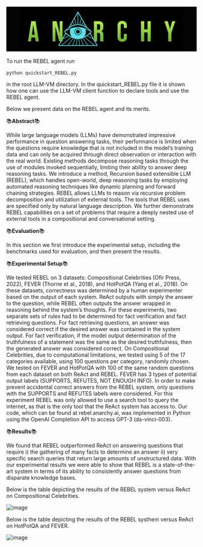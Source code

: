 ![Anarchy Logo](../../../../anarchy_logo.svg)

To run the REBEL agent run 
```
python quickstart_REBEL.py
```
in the root LLM-VM directory. In the quickstart_REBEL.py file it is shown how one can use the LLM-VM client function to declare tools and use the REBEL agent. 

Below we present data on the REBEL agent and its merits. 

📚**Abstract**📚

While large language models (LLMs) have demonstrated impressive performance in question answering tasks, their performance is limited when the questions require knowledge that is not
included in the model’s training data and can only be acquired through direct observation or interaction with the real world. Existing methods decompose reasoning tasks through the use of modules invoked sequentially, limiting their ability to answer deep reasoning tasks. We introduce a method, Recursion based extensible LLM
(REBEL), which handles open-world, deep reasoning tasks by employing automated reasoning techniques like dynamic planning and forward chaining strategies. REBEL allows LLMs to reason via recursive problem decomposition and utilization of external tools. The tools that REBEL
uses are specified only by natural language description. We further demonstrate REBEL capabilities on a set of problems that require a deeply nested use of external tools in a compositional
and conversational setting.

📚**Evaluation**📚

In this section we first introduce the experimental setup, including the benchmarks used for evaluation, and then present the results.

📚**Experimental Setup**📚

We tested REBEL on 3 datasets: Compositional Celebrities (Ofir Press, 2022), FEVER (Thorne et al., 2018), and
HotPotQA (Yang et al., 2018). On these datasets, correctness was determined by a human
experimenter based on the output of each system. ReAct outputs with simply the answer to the question, while REBEL
often outputs the answer wrapped in reasoning behind the system’s thoughts. For these experiments, two separate sets
of rules had to be determined for fact verification and fact retrieving questions. For fact retrieving questions, an answer
was considered correct if the desired answer was contained in the system output. For fact verification, if the model output determination of the truthfulness of a statement was the
same as the desired truthfulness, then the generated answer was considered correct. On Compositional Celebrities, due to computational limitations, we tested using 5 of the 17 categories available,
using 100 questions per category, randomly chosen. We tested on FEVER and HotPotQA with 100 of the same random questions from each dataset on both ReAct and
REBEL. FEVER has 3 types of potential output labels (SUPPORTS, REFUTES, NOT ENOUGH INFO). In order to make prevent accidental correct answers from the
REBEL system, only questions with the SUPPORTS and REFUTES labels were considered. For this experiment REBEL was only allowed to use a search tool to query the internet, as that is the only tool
that the ReAct system has access to. Our code, which can be found at rebel.anarchy.ai, was implemented in Python using the OpenAI Completion API to access GPT-3 (da-vinci-003).

📚**Results**📚

We found that REBEL outperformed ReAct on answering questions that require i) the gathering of many facts to determine an answer ii) very specific search queries that return
large amounts of unstructured data. With our experimental results we were able to show that REBEL is a state-of-the-art system in terms of its ability to consistently answer
questions from disparate knowledge bases.

Below is the table depicting the results of the REBEL system versus ReAct on Compositional Celebrities.

<img width="400" alt="image" src="https://github.com/anarchy-ai/LLM-VM/assets/37461794/842ff756-f52b-403d-94a0-595e5ac9bba7">

Below is the table depicting the results of the REBEL systhem versus ReAct on HotPotQA and FEVER.

<img width="300" alt="image" src="https://github.com/anarchy-ai/LLM-VM/assets/37461794/de2e1df4-7f4a-4947-8c32-2ce4312df484">


